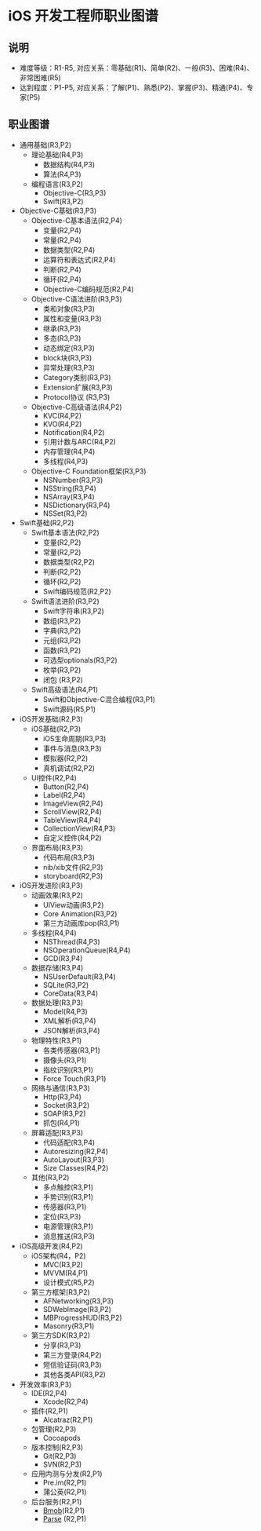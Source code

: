 # iOS 开发工程师职业图谱

## 说明

- 难度等级：R1-R5, 对应关系：零基础(R1)、简单(R2)、一般(R3)、困难(R4)、非常困难(R5)
- 达到程度：P1-P5, 对应关系：了解(P1)、熟悉(P2)、掌握(P3)、精通(P4)、专家(P5)

## 职业图谱

- 通用基础(R3,P2)
  - 理论基础(R4,P3)
     - 数据结构(R4,P3)
     - 算法(R4,P3)
  - 编程语言(R3,P2)
     - Objective-C(R3,P3)
     - Swift(R3,P2)
- Objective-C基础(R3,P3)
  - Objective-C基本语法(R2,P4)
     - 变量(R2,P4)
     - 常量(R2,P4)
     - 数据类型(R2,P4)
     - 运算符和表达式(R2,P4)
     - 判断(R2,P4)
     - 循环(R2,P4)
     - Objective-C编码规范(R2,P4)
  - Objective-C语法进阶(R3,P3)
     - 类和对象(R3,P3)
     - 属性和变量(R3,P3)
     - 继承(R3,P3)
     - 多态(R3,P3)
     - 动态绑定(R3,P3)
     - block块(R3,P3)
     - 异常处理(R3,P3)
     - Category类别(R3,P3)
     - Extension扩展(R3,P3)
     - Protocol协议 (R3,P3)
  - Objective-C高级语法(R4,P2)
     - KVC(R4,P2)
     - KVO(R4,P2)
     - Notification(R4,P2)
     - 引用计数与ARC(R4,P2)
     - 内存管理(R4,P4)
     - 多线程(R4,P3)
  - Objective-C Foundation框架(R3,P3)
     - NSNumber(R3,P3)
     - NSString(R3,P4)
     - NSArray(R3,P4)
     - NSDictionary(R3,P4)
     - NSSet(R3,P2)
- Swift基础(R2,P2)
   - Swift基本语法(R2,P2)
     - 变量(R2,P2)
     - 常量(R2,P2)
     - 数据类型(R2,P2)
     - 判断(R2,P2)
     - 循环(R2,P2)
     - Swift编码规范(R2,P2)
   - Swift语法进阶(R3,P2)
     - Swift字符串(R3,P2)
     - 数组(R3,P2)
     - 字典(R3,P2)
     - 元组(R3,P2)
     - 函数(R3,P2)
     - 可选型optionals(R3,P2)
     - 枚举(R3,P2)
     - 闭包 (R3,P2)
   - Swift高级语法(R4,P1)
     - Swift和Objective-C混合编程(R3,P1)
     - Swift源码(R5,P1)
- iOS开发基础(R2,P3)
  - iOS基础(R2,P3)
     - iOS生命周期(R3,P3)
     - 事件与消息(R3,P3)
     - 模拟器(R2,P2)
     - 真机调试(R2,P2)
  - UI控件(R2,P4)
     - Button(R2,P4)
     - Label(R2,P4)
     - ImageView(R2,P4)
     - ScrollView(R2,P4)
     - TableView(R4,P4)
     - CollectionView(R4,P3)
     - 自定义控件(R4,P2)
  - 界面布局(R3,P3)
     - 代码布局(R3,P3)
     - nib/xib文件(R2,P3)
     - storyboard(R2,P3)
- iOS开发进阶(R3,P3)
  - 动画效果(R3,P2)
     - UIView动画(R3,P2)
     - Core Animation(R3,P2)
     - 第三方动画库pop(R3,P1)
  - 多线程(R4,P4)
     - NSThread(R4,P3)
     - NSOperationQueue(R4,P4)
     - GCD(R3,P4)   
  - 数据存储(R3,P4)
     - NSUserDefault(R3,P4)
     - SQLite(R3,P2)
     - CoreData(R3,P4)
  - 数据处理(R3,P3)
     - Model(R4,P3)
     - XML解析(R3,P4)
     - JSON解析(R3,P4)
  - 物理特性(R3,P1)
     - 各类传感器(R3,P1)
     - 摄像头(R3,P1)
     - 指纹识别(R3,P1)
     - Force Touch(R3,P1)
  - 网络与通信(R3,P3)
     - Http(R3,P4)
     - Socket(R3,P2)
     - SOAP(R3,P2)
     - 抓包(R4,P1)
  - 屏幕适配(R3,P3)
     - 代码适配(R3,P4)
     - Autoresizing(R2,P4)
     - AutoLayout(R3,P3)
     - Size Classes(R4,P2)    
  - 其他(R3,P2) 
     - 多点触控(R3,P1)
     - 手势识别(R3,P1)
     - 传感器(R3,P1)
     - 定位(R3,P3)
     - 电源管理(R3,P1)
     - 消息推送(R3,P3)  
- iOS高级开发(R4,P2)
  - iOS架构(R4，P2)
    - MVC(R3,P2)
    - MVVM(R4,P1) 
    - 设计模式(R5,P2)
  - 第三方框架(R3,P2)
    - AFNetworking(R3,P3)
    - SDWebImage(R3,P2)
    - MBProgressHUD(R3,P2)
    - Masonry(R3,P1)     
  - 第三方SDK(R3,P2)
    - 分享(R3,P3)
    - 第三方登录(R4,P2)
    - 短信验证码(R3,P3)    
    - 其他各类API(R3,P2)
- 开发效率(R3,P3)
  - IDE(R2,P4)
     - Xcode(R2,P4)
  - 插件(R2,P1)
     - Alcatraz(R2,P1)     
  - 包管理(R2,P3)
     - Cocoapods   
  - 版本控制(R2,P3)
     - Git(R2,P3)
     - SVN(R2,P3)
  - 应用内测与分发(R2,P1)
     - Pre.im(R2,P1)
     - 蒲公英(R2,P1)
  - 后台服务(R2,P1)
     - [Bmob](http://www.bmob.cn/)(R2,P1)
     - [Parse](http://www.parse.com/) (R2,P1)     